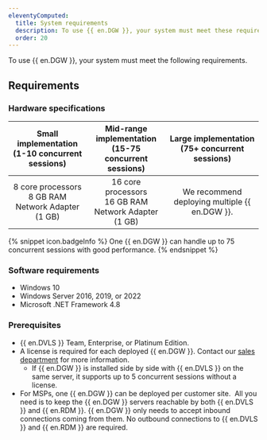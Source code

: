 ```yaml
---
eleventyComputed:
  title: System requirements
  description: To use {{ en.DGW }}, your system must meet these requirements.
  order: 20
---
```

To use {{ en.DGW }}, your system must meet the following requirements.

## Requirements

### Hardware specifications

| Small implementation <br> (1-10 concurrent sessions) | Mid-range implementation <br> (15-75 concurrent sessions) | Large implementation <br> (75+ concurrent sessions) |
| :---: | :---: | :---: |
| 8 core processors <br> 8 GB RAM <br> Network Adapter (1 GB) | 16 core processors <br> 16 GB RAM <br> Network Adapter (1 GB) | We recommend deploying multiple {{ en.DGW }}. |

{% snippet icon.badgeInfo %}
One {{ en.DGW }} can handle up to 75 concurrent sessions with good performance.
{% endsnippet %}

### Software requirements

* Windows 10
* Windows Server 2016, 2019, or 2022
* Microsoft .NET Framework 4.8

### Prerequisites

* {{ en.DVLS }} Team, Enterprise, or Platinum Edition.
* A license is required for each deployed {{ en.DGW }}. Contact our [sales department](mailto:sales@devolutions.net) for more information.
  * If {{ en.DGW }} is installed side by side with {{ en.DVLS }} on the same server, it supports up to 5 concurrent sessions without a license.
* For MSPs, one {{ en.DGW }} can be deployed per customer site.  All you need is to keep the {{ en.DGW }} servers reachable by both {{ en.DVLS }} and {{ en.RDM }}. {{ en.DGW }} only needs to accept inbound connections coming from them. No outbound connections to {{ en.DVLS }} and {{ en.RDM }} are required.
